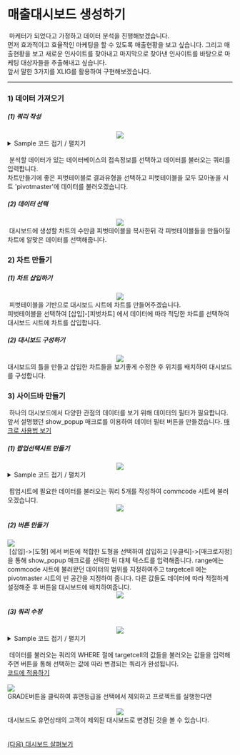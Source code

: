 
# 매출대시보드 생성하기


&nbsp;마케터가 되었다고 가정하고 데이터 분석을 진행해보겠습니다.<br>
먼저 효과적이고 효율적인 마케팅을 할 수 있도록 매출현황을 보고 싶습니다. 그리고 매출현황을 보고 새로운 인사이트를 찾아내고 마지막으로 찾아낸 인사이트를 바탕으로 마케팅 대상자들을 추출해내고 싶습니다.<br>
앞서 말한 3가지를 XLIG를 활용하여 구현해보겠습니다.

---

<h3>1) 데이터 가져오기</h3>
<h5>(1) 쿼리 작성</h5>
<div align=center>
<img src="https://user-images.githubusercontent.com/57983744/204941620-8bcccaea-509f-43cc-b8f4-b259e72b4557.png"></div>
<details>
<summary> Sample 코드 접기 / 펼치기 </summary>

<pre>
select * from sample
</pre>

</details><br>
&nbsp;분석할 데이터가 있는 데이터베이스의 접속정보를 선택하고 데이터를 불러오는 쿼리를 입력합니다.<br>
차트만들기에 좋은 피벗테이블로 결과유형을 선택하고 피벗테이블을 모두 모아놓을 시트 'pivotmaster'에 데이터를 불러오겠습니다.
<h5>(2) 데이터 선택</h5>
<div align=center>
<img src="https://user-images.githubusercontent.com/57983744/204941686-27ab1ac4-aa86-4331-a0c8-681159d30bb1.png"></div>
&nbsp;대시보드에 생성할 차트의 수만큼 피벗테이블을 복사한뒤 각 피벗테이블들을 만들어질 차트에 알맞은 데이터를 선택해줍니다.
<h3>2) 차트 만들기</h3>
<h5>(1) 차트 삽입하기</h5>
<div align=center>
<img src="https://user-images.githubusercontent.com/57983744/204941728-83f07072-4700-47ad-b325-e50e1ebd2709.png"></div>
&nbsp;피벗테이블을 기반으로 대시보드 시트에 차트를 만들어주겠습니다.<br>
피벗테이블을 선택하여 [삽입]-[피벗차트] 에서 데이터에 따라 적당한 차트를 선택하여 대시보드 시트에 차트를 삽입합니다.
<h5>(2) 대시보드 구성하기</h5>
<div align=center>
<img src="https://user-images.githubusercontent.com/57983744/204941730-4e28feb4-38cb-4562-9c50-6f0b5e2d5db9.png"></div>
대시보드의 틀을 만들고 삽입한 차트들을 보기좋게 수정한 후 위치를 배치하여 대시보드를 구성합니다.
<h3>3) 사이드바 만들기</h3>
&nbsp;하나의 대시보드에서 다양한 관점의 데이터를 보기 위해 데이터의 필터가 필요합니다.<br>앞서 설명했던 show_popup 매크로를 이용하여 데이터 필터 버튼을 만들겠습니다.
<a href="/XLIG/2.사용자매뉴얼/2.매크로 기능/1.SHOW_POPUP/">매크로 사용법 보기</a>
<h5>(1) 팝업선택시트 만들기</h5>
<div align=center>
<img src="https://user-images.githubusercontent.com/57983744/203703963-58d46055-8905-4d26-a43f-53b617dfdb88.png"></div>
<details>
<summary> Sample 코드 접기 / 펼치기 </summary>

<pre>
YYYYMM - select SALE_DT from sample group by SALE_DT
ITEM   - select ITEM from sample group by ITEM
GENDER - select GENDER from sample group by GENDER
AGE    - select AGE from sample group by AGE
GRADE  - select GRADE from sample group by GRADE
</pre>

</details><br>
&nbsp;팝업시트에 필요한 데이터를 불러오는 쿼리 5개를 작성하여 commcode 시트에 불러오겠습니다.<br>
<div align=center>
<img src="https://user-images.githubusercontent.com/57983744/203704399-854ff033-6d53-421f-8361-b698b0e4a3a0.png"></div>
<h5>(2) 버튼 만들기</h5>
<img src="https://user-images.githubusercontent.com/57983744/203706855-610d244a-0a84-4d7d-9a24-ace64c0089ee.png"><br>
&nbsp;[삽입]->[도형] 에서 버튼에 적합한 도형을 선택하여 삽입하고 [우클릭]->[매크로지정] 을 통해 show_popup 매크로를 선택한 뒤 대체 텍스트를 입력해줍니다.
range에는 commcode 시트에 불러왔던 데이터의 범위를 지정하여주고 targetcell 에는 pivotmaster 시트의 빈 공간을 지정하여 줍니다. 다른 값들도 데이터에 따라 적절하게 설정해준 후 버튼을 대시보드에 배치하여줍니다.
<div align=center>
<img src="https://user-images.githubusercontent.com/57983744/204941734-ef49a6a7-426e-4b51-a36e-b742b15071e6.png"></div>
<h5>(3) 쿼리 수정</h5>
<div align=center>
<img src="https://user-images.githubusercontent.com/57983744/204941735-90c14eef-0e40-4f5d-9ee6-b406cd6da0ba.png"></div>
<details>
<summary> Sample 코드 접기 / 펼치기 </summary>

<pre>
select * from sample
where 1=1
[and GENDER in ($$pivotmaster!B1$$)]
[and AGE in ($$pivotmaster!C1$$)]
[and GRADE in ($$pivotmaster!D1$$)]
[and ITEM in ($$pivotmaster!E1$$)]
[and SALE_DT in ($$pivotmaster!F1$$)]
</pre>

</details><br>
&nbsp;데이터를 불러오는 쿼리의 WHERE 절에 targetcell의 값들을 불러오는 값들을 입력해주면 버튼을 통해 선택하는 값에 따라 변경되는 쿼리가 완성됩니다.<br>
<a href="/XLIG/2.사용자매뉴얼/2.매크로 기능/4.매크로 활용/">코드에 적용하기</a><br><br>
<img src="https://user-images.githubusercontent.com/57983744/203720623-8734d125-ff07-4541-b5f9-3ecea08d6f1a.png"><br>
GRADE버튼을 클릭하여 휴면등급을 선택에서 제외하고 프로젝트를 실행한다면<br><br>
<div align=center>
<img src="https://user-images.githubusercontent.com/57983744/204941739-fbb4b7d9-ead8-4f29-a07d-7790d113a1fe.png"></div>
대시보드도 휴면상태의 고객이 제외된 대시보드로 변경된 것을 볼 수 있습니다.
<br><br><br>
<a href="/XLIG/2.사용자매뉴얼/3.데이터 분석 해보기/2.대시보드 살펴보기/">(다음) 대시보드 살펴보기</a>